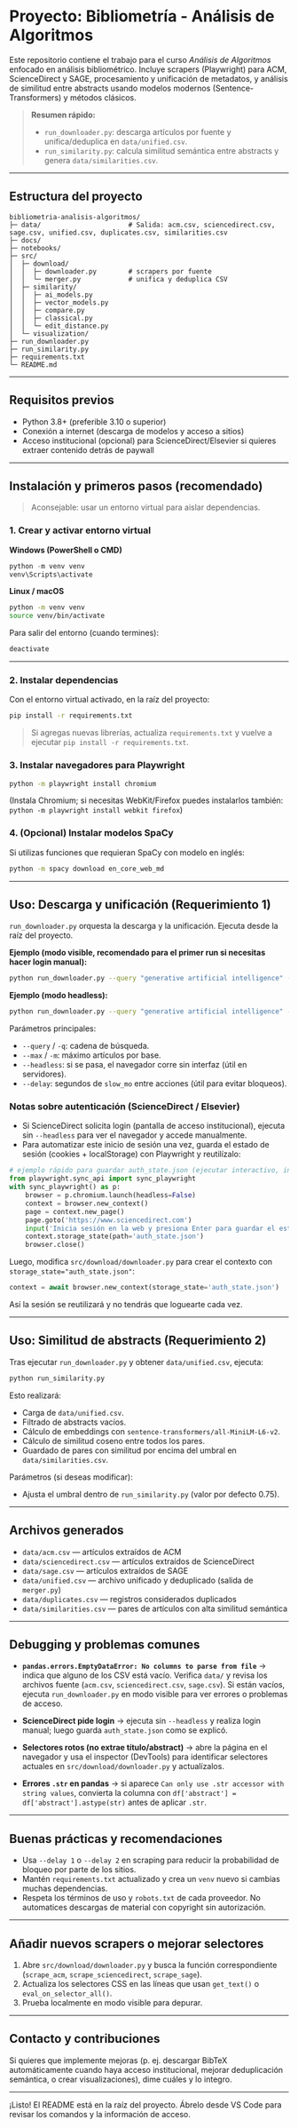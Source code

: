 # Proyecto: Bibliometría - Análisis de Algoritmos

Este repositorio contiene el trabajo para el curso *Análisis de Algoritmos* enfocado en análisis bibliométrico. Incluye scrapers (Playwright) para ACM, ScienceDirect y SAGE, procesamiento y unificación de metadatos, y análisis de similitud entre abstracts usando modelos modernos (Sentence-Transformers) y métodos clásicos.

> **Resumen rápido:**
>
> * `run_downloader.py`: descarga artículos por fuente y unifica/deduplica en `data/unified.csv`.
> * `run_similarity.py`: calcula similitud semántica entre abstracts y genera `data/similarities.csv`.

---

## Estructura del proyecto

```
bibliometria-analisis-algoritmos/
├─ data/                      # Salida: acm.csv, sciencedirect.csv, sage.csv, unified.csv, duplicates.csv, similarities.csv
├─ docs/
├─ notebooks/
├─ src/
│  ├─ download/
│  │  ├─ downloader.py        # scrapers por fuente
│  │  └─ merger.py            # unifica y deduplica CSV
│  ├─ similarity/
│  │  ├─ ai_models.py
│  │  ├─ vector_models.py
│  │  ├─ compare.py
│  │  ├─ classical.py
│  │  └─ edit_distance.py
│  └─ visualization/
├─ run_downloader.py
├─ run_similarity.py
├─ requirements.txt
└─ README.md
```

---

## Requisitos previos

* Python 3.8+ (preferible 3.10 o superior)
* Conexión a internet (descarga de modelos y acceso a sitios)
* Acceso institucional (opcional) para ScienceDirect/Elsevier si quieres extraer contenido detrás de paywall

---

## Instalación y primeros pasos (recomendado)

> Aconsejable: usar un entorno virtual para aislar dependencias.

### 1. Crear y activar entorno virtual

**Windows (PowerShell o CMD)**

```powershell
python -m venv venv
venv\Scripts\activate
```

**Linux / macOS**

```bash
python -m venv venv
source venv/bin/activate
```

Para salir del entorno (cuando termines):

```bash
deactivate
```

---

### 2. Instalar dependencias

Con el entorno virtual activado, en la raíz del proyecto:

```bash
pip install -r requirements.txt
```

> Si agregas nuevas librerías, actualiza `requirements.txt` y vuelve a ejecutar `pip install -r requirements.txt`.

### 3. Instalar navegadores para Playwright

```bash
python -m playwright install chromium
```

(Instala Chromium; si necesitas WebKit/Firefox puedes instalarlos también: `python -m playwright install webkit firefox`)

### 4. (Opcional) Instalar modelos SpaCy

Si utilizas funciones que requieran SpaCy con modelo en inglés:

```bash
python -m spacy download en_core_web_md
```

---

## Uso: Descarga y unificación (Requerimiento 1)

`run_downloader.py` orquesta la descarga y la unificación. Ejecuta desde la raíz del proyecto.

**Ejemplo (modo visible, recomendado para el primer run si necesitas hacer login manual):**

```bash
python run_downloader.py --query "generative artificial intelligence" --max 10 --delay 2
```

**Ejemplo (modo headless):**

```bash
python run_downloader.py --query "generative artificial intelligence" --max 30 --headless --delay 1
```

Parámetros principales:

* `--query` / `-q`: cadena de búsqueda.
* `--max` / `-m`: máximo artículos por base.
* `--headless`: si se pasa, el navegador corre sin interfaz (útil en servidores).
* `--delay`: segundos de `slow_mo` entre acciones (útil para evitar bloqueos).

### Notas sobre autenticación (ScienceDirect / Elsevier)

* Si ScienceDirect solicita login (pantalla de acceso institucional), ejecuta sin `--headless` para ver el navegador y accede manualmente.
* Para automatizar este inicio de sesión una vez, guarda el estado de sesión (cookies + localStorage) con Playwright y reutilízalo:

```python
# ejemplo rápido para guardar auth_state.json (ejecutar interactivo, iniciar sesión manualmente en la página y luego pulsar Enter)
from playwright.sync_api import sync_playwright
with sync_playwright() as p:
    browser = p.chromium.launch(headless=False)
    context = browser.new_context()
    page = context.new_page()
    page.goto('https://www.sciencedirect.com')
    input('Inicia sesión en la web y presiona Enter para guardar el estado...')
    context.storage_state(path='auth_state.json')
    browser.close()
```

Luego, modifica `src/download/downloader.py` para crear el contexto con `storage_state="auth_state.json"`:

```python
context = await browser.new_context(storage_state='auth_state.json')
```

Así la sesión se reutilizará y no tendrás que loguearte cada vez.

---

## Uso: Similitud de abstracts (Requerimiento 2)

Tras ejecutar `run_downloader.py` y obtener `data/unified.csv`, ejecuta:

```bash
python run_similarity.py
```

Esto realizará:

* Carga de `data/unified.csv`.
* Filtrado de abstracts vacíos.
* Cálculo de embeddings con `sentence-transformers/all-MiniLM-L6-v2`.
* Cálculo de similitud coseno entre todos los pares.
* Guardado de pares con similitud por encima del umbral en `data/similarities.csv`.

Parámetros (si deseas modificar):

* Ajusta el umbral dentro de `run_similarity.py` (valor por defecto 0.75).

---

## Archivos generados

* `data/acm.csv` — artículos extraídos de ACM
* `data/sciencedirect.csv` — artículos extraídos de ScienceDirect
* `data/sage.csv` — artículos extraídos de SAGE
* `data/unified.csv` — archivo unificado y deduplicado (salida de `merger.py`)
* `data/duplicates.csv` — registros considerados duplicados
* `data/similarities.csv` — pares de artículos con alta similitud semántica

---

## Debugging y problemas comunes

* **`pandas.errors.EmptyDataError: No columns to parse from file`** → indica que alguno de los CSV está vacío. Verifica `data/` y revisa los archivos fuente (`acm.csv`, `sciencedirect.csv`, `sage.csv`). Si están vacíos, ejecuta `run_downloader.py` en modo visible para ver errores o problemas de acceso.

* **ScienceDirect pide login** → ejecuta sin `--headless` y realiza login manual; luego guarda `auth_state.json` como se explicó.

* **Selectores rotos (no extrae título/abstract)** → abre la página en el navegador y usa el inspector (DevTools) para identificar selectores actuales en `src/download/downloader.py` y actualízalos.

* **Errores `.str` en pandas** → si aparece `Can only use .str accessor with string values`, convierta la columna con `df['abstract'] = df['abstract'].astype(str)` antes de aplicar `.str`.

---

## Buenas prácticas y recomendaciones

* Usa `--delay 1` o `--delay 2` en scraping para reducir la probabilidad de bloqueo por parte de los sitios.
* Mantén `requirements.txt` actualizado y crea un `venv` nuevo si cambias muchas dependencias.
* Respeta los términos de uso y `robots.txt` de cada proveedor. No automatices descargas de material con copyright sin autorización.

---

## Añadir nuevos scrapers o mejorar selectores

1. Abre `src/download/downloader.py` y busca la función correspondiente (`scrape_acm`, `scrape_sciencedirect`, `scrape_sage`).
2. Actualiza los selectores CSS en las líneas que usan `get_text()` o `eval_on_selector_all()`.
3. Prueba localmente en modo visible para depurar.

---

## Contacto y contribuciones

Si quieres que implemente mejoras (p. ej. descargar BibTeX automáticamente cuando haya acceso institucional, mejorar deduplicación semántica, o crear visualizaciones), dime cuáles y lo integro.

---

¡Listo! El README está en la raíz del proyecto. Ábrelo desde VS Code para revisar los comandos y la información de acceso.
